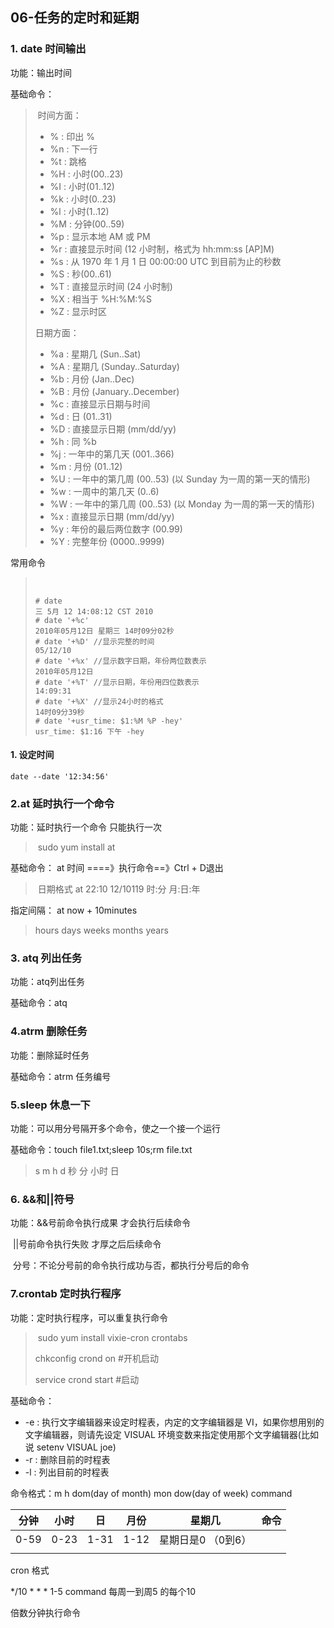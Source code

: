 ## 06-任务的定时和延期

### 1. date 时间输出

功能：输出时间

基础命令：

> ​	时间方面：
>
> - % : 印出 %
> - %n : 下一行
> - %t : 跳格
> - %H : 小时(00..23)
> - %I : 小时(01..12)
> - %k : 小时(0..23)
> - %l : 小时(1..12)
> - %M : 分钟(00..59)
> - %p : 显示本地 AM 或 PM
> - %r : 直接显示时间 (12 小时制，格式为 hh:mm:ss [AP]M)
> - %s : 从 1970 年 1 月 1 日 00:00:00 UTC 到目前为止的秒数
> - %S : 秒(00..61)
> - %T : 直接显示时间 (24 小时制)
> - %X : 相当于 %H:%M:%S
> - %Z : 显示时区
>
> 日期方面：
>
> - %a : 星期几 (Sun..Sat)
> - %A : 星期几 (Sunday..Saturday)
> - %b : 月份 (Jan..Dec)
> - %B : 月份 (January..December)
> - %c : 直接显示日期与时间
> - %d : 日 (01..31)
> - %D : 直接显示日期 (mm/dd/yy)
> - %h : 同 %b
> - %j : 一年中的第几天 (001..366)
> - %m : 月份 (01..12)
> - %U : 一年中的第几周 (00..53) (以 Sunday 为一周的第一天的情形)
> - %w : 一周中的第几天 (0..6)
> - %W : 一年中的第几周 (00..53) (以 Monday 为一周的第一天的情形)
> - %x : 直接显示日期 (mm/dd/yy)
> - %y : 年份的最后两位数字 (00.99)
> - %Y : 完整年份 (0000..9999)

常用命令

> ​	
>
> ```
> # date
> 三 5月 12 14:08:12 CST 2010
> # date '+%c' 
> 2010年05月12日 星期三 14时09分02秒
> # date '+%D' //显示完整的时间
> 05/12/10
> # date '+%x' //显示数字日期，年份两位数表示
> 2010年05月12日
> # date '+%T' //显示日期，年份用四位数表示
> 14:09:31
> # date '+%X' //显示24小时的格式
> 14时09分39秒
> # date '+usr_time: $1:%M %P -hey'
> usr_time: $1:16 下午 -hey
> ```

#### 1. 设定时间

```
date --date '12:34:56'
```

### 2.at 延时执行一个命令

功能：延时执行一个命令  只能执行一次

> ​	sudo yum install at 

基础命令： at 时间   ====》执行命令==》Ctrl + D退出

> ​	日期格式  at 22:10 12/10119 时:分  月:日:年

指定间隔： at now + 10minutes

> hours  days  weeks  months  years

### 3. atq 列出任务

功能：atq列出任务

基础命令：atq

### 4.atrm 删除任务

功能：删除延时任务

基础命令：atrm 任务编号

### 5.sleep 休息一下

功能：可以用分号隔开多个命令，使之一个接一个运行

基础命令：touch file1.txt;sleep 10s;rm file.txt

> s m h d  秒 分 小时  日

### 6. &&和||符号

功能：&&号前命令执行成果 才会执行后续命令

​			||号前命令执行失败 才厚之后后续命令

​			分号：不论分号前的命令执行成功与否，都执行分号后的命令

### 7.crontab 定时执行程序

功能：定时执行程序，可以重复执行命令

> ​	sudo yum install vixie-cron crontabs
>
>  chkconfig crond on  #开机启动
>
> service crond start #启动

基础命令：

- -e : 执行文字编辑器来设定时程表，内定的文字编辑器是 VI，如果你想用别的文字编辑器，则请先设定 VISUAL 环境变数来指定使用那个文字编辑器(比如说 setenv VISUAL joe)
- -r : 删除目前的时程表
- -l : 列出目前的时程表

命令格式：m h dom(day of month) mon dow(day of week) command

| 分钟 | 小时 | 日   | 月份 | 星期几             | 命令 |
| ---- | ---- | ---- | ---- | ------------------ | ---- |
| 0-59 | 0-23 | 1-31 | 1-12 | 星期日是0 （0到6） |      |
|      |      |      |      |                    |      |

cron 格式

*/10 * * * 1-5 command  每周一到周5 的每个10

倍数分钟执行命令 